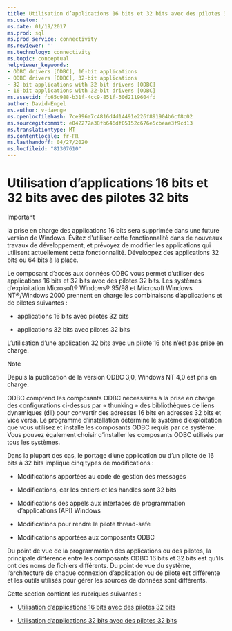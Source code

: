 ```yaml
---
title: Utilisation d’applications 16 bits et 32 bits avec des pilotes 32 bits | Microsoft Docs
ms.custom: ''
ms.date: 01/19/2017
ms.prod: sql
ms.prod_service: connectivity
ms.reviewer: ''
ms.technology: connectivity
ms.topic: conceptual
helpviewer_keywords:
- ODBC drivers [ODBC], 16-bit applications
- ODBC drivers [ODBC], 32-bit applications
- 32-bit applications with 32-bit drivers [ODBC]
- 16-bit applications with 32-bit drivers [ODBC]
ms.assetid: fc65c988-b31f-4cc9-851f-30d2119604fd
author: David-Engel
ms.author: v-daenge
ms.openlocfilehash: 7ce996a7c4816d4d14491e226f891904b6cf8c02
ms.sourcegitcommit: e042272a38fb646df05152c676e5cbeae3f9cd13
ms.translationtype: MT
ms.contentlocale: fr-FR
ms.lasthandoff: 04/27/2020
ms.locfileid: "81307610"
---
```

# <a name="using-16-bit-and-32-bit-applications-with-32-bit-drivers"></a>Utilisation d’applications 16 bits et 32 bits avec des pilotes 32 bits
> [!IMPORTANT]  
>  la prise en charge des applications 16 bits sera supprimée dans une future version de Windows. Évitez d'utiliser cette fonctionnalité dans de nouveaux travaux de développement, et prévoyez de modifier les applications qui utilisent actuellement cette fonctionnalité. Développez des applications 32 bits ou 64 bits à la place.  
  
 Le composant d’accès aux données ODBC vous permet d’utiliser des applications 16 bits et 32 bits avec des pilotes 32 bits. Les systèmes d’exploitation Microsoft® Windows® 95/98 et Microsoft Windows NT®/Windows 2000 prennent en charge les combinaisons d’applications et de pilotes suivantes :  
  
-   applications 16 bits avec pilotes 32 bits  
  
-   applications 32 bits avec pilotes 32 bits  
  
 L’utilisation d’une application 32 bits avec un pilote 16 bits n’est pas prise en charge.  
  
> [!NOTE]  
>  Depuis la publication de la version ODBC 3,0, Windows NT 4,0 est pris en charge.  
  
 ODBC comprend les composants ODBC nécessaires à la prise en charge des configurations ci-dessus par « thunking » des bibliothèques de liens dynamiques (dll) pour convertir des adresses 16 bits en adresses 32 bits et vice versa. Le programme d’installation détermine le système d’exploitation que vous utilisez et installe les composants ODBC requis par ce système. Vous pouvez également choisir d’installer les composants ODBC utilisés par tous les systèmes.  
  
 Dans la plupart des cas, le portage d’une application ou d’un pilote de 16 bits à 32 bits implique cinq types de modifications :  
  
-   Modifications apportées au code de gestion des messages  
  
-   Modifications, car les entiers et les handles sont 32 bits  
  
-   Modifications des appels aux interfaces de programmation d’applications (API) Windows  
  
-   Modifications pour rendre le pilote thread-safe  
  
-   Modifications apportées aux composants ODBC  
  
 Du point de vue de la programmation des applications ou des pilotes, la principale différence entre les composants ODBC 16 bits et 32 bits est qu’ils ont des noms de fichiers différents. Du point de vue du système, l’architecture de chaque connexion d’application ou de pilote est différente et les outils utilisés pour gérer les sources de données sont différents.  
  
 Cette section contient les rubriques suivantes :  
  
-   [Utilisation d’applications 16 bits avec des pilotes 32 bits](../../odbc/microsoft/using-16-bit-applications-with-32-bit-drivers.md)  
  
-   [Utilisation d’applications 32 bits avec des pilotes 32 bits](../../odbc/microsoft/using-32-bit-applications-with-32-bit-drivers.md)

